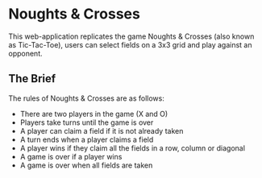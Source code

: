 # Noughts & Crosses

This web-application replicates the game Noughts & Crosses (also known as Tic-Tac-Toe), users can select fields on a 3x3 grid and play against an opponent.

## The Brief

The rules of Noughts & Crosses are as follows:

* There are two players in the game (X and O)
* Players take turns until the game is over
* A player can claim a field if it is not already taken
* A turn ends when a player claims a field
* A player wins if they claim all the fields in a row, column or diagonal
* A game is over if a player wins
* A game is over when all fields are taken

